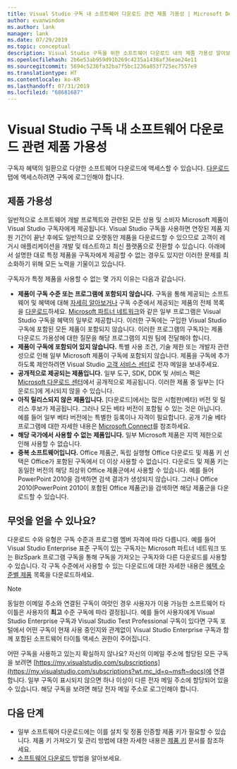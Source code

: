 ```yaml
---
title: Visual Studio 구독 내 소프트웨어 다운로드 관련 제품 가용성 | Microsoft Docs
author: evanwindom
ms.author: lank
manager: lank
ms.date: 07/29/2019
ms.topic: conceptual
description: Visual Studio 구독을 위한 소프트웨어 다운로드 내의 제품 가용성 알아보기
ms.openlocfilehash: 2b6e53ab959d91b269c4235a1438af36eae24e11
ms.sourcegitcommit: 5694c5236fa32ba7f5bc1236a853f725ec7557e9
ms.translationtype: HT
ms.contentlocale: ko-KR
ms.lasthandoff: 07/31/2019
ms.locfileid: "68681687"
---
```

# <a name="product-availability-for-software-downloads-in-visual-studio-subscriptions"></a>Visual Studio 구독 내 소프트웨어 다운로드 관련 제품 가용성
구독자 혜택의 일환으로 다양한 소프트웨어 다운로드에 액세스할 수 있습니다.
[다운로드](https://my.visualstudio.com/downloads?wt.mc_id=o~msft~docs) 탭에 액세스하려면 구독에 로그인해야 합니다.

## <a name="product-availability"></a>제품 가용성
일반적으로 소프트웨어 개발 프로젝트와 관련된 모든 상용 및 소비자 Microsoft 제품이 Visual Studio 구독자에게 제공됩니다. Visual Studio 구독을 사용하면 연장된 제품 지원 기간이 끝난 후에도 일반적으로 오랫동안 제품을 다운로드할 수 있으므로 고객이 레거시 애플리케이션을 개발 및 테스트하고 최신 플랫폼으로 전환할 수 있습니다. 아래에서 설명한 대로 특정 제품을 구독자에게 제공할 수 없는 경우도 있지만 이러한 문제를 최소화하기 위해 모든 노력을 기울이고 있습니다.

구독자가 특정 제품을 사용할 수 없는 몇 가지 이유는 다음과 같습니다.

- **제품이 구독 수준 또는 프로그램에 포함되지 않습니다.** 구독을 통해 제공되는 소프트웨어 및 혜택에 대해 [자세히 알아보거나](https://visualstudio.microsoft.com/vs/pricing/) 구독 수준에서 제공되는 제품의 전체 목록을 [다운로드](https://download.microsoft.com/download/1/5/4/15454442-CF17-47B9-A65D-DF84EF88511B/Products_by_Benefit_Level.xlsx)하세요. [Microsoft 파트너 네트워크](https://partner.microsoft.com/)와 같은 일부 프로그램은 Visual Studio 구독을 혜택의 일부로 제공합니다.  이러한 구독에는 구입한 Visual Studio 구독에 포함된 모든 제품이 포함되지 않습니다. 이러한 프로그램의 구독자는 제품 다운로드 가용성에 대한 질문을 해당 프로그램의 지원 팀에 전달해야 합니다.
- **제품이 구독에 포함되어 있지 않습니다.** 특별 사용 조건, 기술 제한 또는 개발자 관련성으로 인해 일부 Microsoft 제품이 구독에 포함되지 않습니다. 제품을 구독에 추가하도록 제안하려면 Visual Studio [고객 서비스 센터](https://visualstudio.microsoft.com/subscriptions/support/)로 전자 메일을 보내주세요.
- **공개적으로 제공되는 제품입니다.** 일부 도구, SDK, DDK 및 서비스 팩은 [Microsoft 다운로드 센터](https://www.microsoft.com/download)에서 공개적으로 제공됩니다. 이러한 제품 중 일부는 [다운로드]에 게시되지 않을 수 있습니다.
- **아직 릴리스되지 않은 제품입니다.**  [다운로드]에서는 많은 시험판(베타) 버전 및 릴리스 후보가 제공됩니다. 그러나 모든 베타 버전이 포함될 수 있는 것은 아닙니다. 예를 들어 일부 베타 버전에는 특별한 등록이나 자격이 필요합니다. 공개 기술 베타 프로그램에 대한 자세한 내용은 [Microsoft Connect](http://connect.microsoft.com/)를 참조하세요.
- **해당 국가에서 사용할 수 없는 제품입니다.** 일부 Microsoft 제품은 지역 제한으로 인해 사용할 수 없습니다.
- **중복 소프트웨어입니다.** Office 제품군, 독립 실행형 Office 다운로드 및 제품 키 선택은 Office가 포함된 구독에서 더 이상 사용할 수 없습니다. 다운로드 및 제품 키는 동일한 버전의 해당 최상위 Office 제품군에서 사용할 수 있습니다.  예를 들어 PowerPoint 2010을 검색하면 검색 결과가 생성되지 않습니다.  그러나 Office 2010(PowerPoint 2010이 포함된 Office 제품군)을 검색하면 해당 제품군을 다운로드할 수 있습니다.

## <a name="what-do-i-get"></a>무엇을 얻을 수 있나요?
다운로드 수와 유형은 구독 수준과 프로그램 멤버 자격에 따라 다릅니다.  예를 들어 Visual Studio Enterprise 표준 구독이 있는 구독자는 Microsoft 파트너 네트워크 또는 BizSpark 프로그램 구독을 통해 구독을 가져오는 구독자와 다른 다운로드를 사용할 수 있습니다.  각 구독 수준에서 사용할 수 있는 다운로드에 대한 자세한 내용은 [혜택 수준별 제품](http://download.microsoft.com/download/1/5/4/15454442-CF17-47B9-A65D-DF84EF88511B/Visual_Studio_by_Subscription_Level.xlsx) 목록을 다운로드하세요.

> [!NOTE]
> 동일한 이메일 주소와 연결된 구독이 여럿인 경우 사용자가 이용 가능한 소프트웨어 타이틀은 사용자의 **최고** 수준 구독에 따라 결정됩니다.  예를 들어 사용자에게 Visual Studio Enterprise 구독과 Visual Studio Test Professional 구독이 있다면 구독 포털에서 어떤 구독이 현재 사용 중인지와 관계없이 Visual Studio Enterprise 구독과 함께 포함된 소프트웨어 타이틀 액세스 권한이 주어집니다. 

어떤 구독을 사용하고 있는지 확실하지 않나요?  자신의 이메일 주소에 할당된 모든 구독을 보려면 [https://my.visualstudio.com/subscriptions](https://my.visualstudio.com/subscriptions?wt.mc_id=o~msft~docs)에 연결합니다. 일부 구독이 표시되지 않으면 하나 이상이 다른 전자 메일 주소에 할당되어 있을 수 있습니다.  해당 구독을 보려면 해당 전자 메일 주소로 로그인해야 합니다.

## <a name="next-steps"></a>다음 단계
- 일부 소프트웨어 다운로드에는 이를 설치 및 정품 인증할 제품 키가 필요할 수 있습니다.  제품 키 가져오기 및 관리 방법에 대한 자세한 내용은 [제품 키](product-keys.md) 문서를 참조하세요. 
- [소프트웨어 다운로드](download-software.md) 방법을 알아보세요.